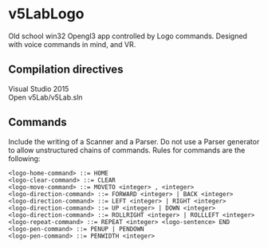# v5LabLogo
Old school win32 Opengl3 app controlled by Logo commands. 
Designed with voice commands in mind, and VR.

## Compilation directives
Visual Studio 2015  
Open v5Lab/v5Lab.sln

## Commands
Include the writing of a Scanner and a Parser. Do not use a Parser generator to allow unstructured chains of commands. 
Rules for commands are the following:
```
<logo-home-command> ::= HOME  
<logo-clear-command> ::= CLEAR  
<logo-move-command> ::= MOVETO <integer> , <integer>  
<logo-direction-command> ::= FORWARD <integer> | BACK <integer>  
<logo-direction-command> ::= LEFT <integer> | RIGHT <integer>  
<logo-direction-command> ::= UP <integer> | DOWN <integer>  
<logo-direction-command> ::= ROLLRIGHT <integer> | ROLLLEFT <integer>  
<logo-repeat-command> ::= REPEAT <integer> <logo-sentence> END  
<logo-pen-command> ::= PENUP | PENDOWN  
<logo-pen-command> ::= PENWIDTH <integer>  
```

